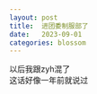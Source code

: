 ```yaml
---
layout: post
title:  进团委制服部了
date:   2023-09-01
categories: blossom
---
```


以后我跟zyh混了  
这话好像一年前就说过  